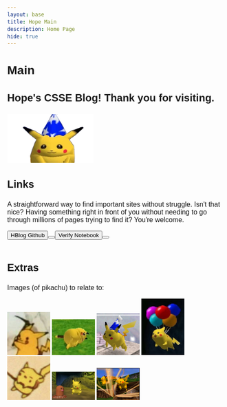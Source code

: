 ```yaml
---
layout: base
title: Hope Main
description: Home Page
hide: true
---
```


<h2 style="font-family: Fredoka, sans-serif; font-size: 28px;">Main</h2>

<h3 style="font-family: Lexend Exa, sans-serif; font-size: 24px;">Hope's CSSE Blog! Thank you for visiting.</h3>

<img src="./images/main/goofpikachu.png" alt="pikachu" width="200"/>

<br>

<h3 style="font-family: Lexend Exa, sans-serif; font-size: 24px;">Links</h3>
<p style="font-family: Sour Gummy, sans-serif; font-size: 16px; font-weight: normal;">A straightforward way to find important sites without struggle. Isn't that nice? Having something right in front of you without needing to go through millions of pages trying to find it? You're welcome.</p>

<div class="button">
    <a href="https://github.com/McHopiee/HBlog" class="button link">
        <button>HBlog Github<button>
    </a>
    <a href="https://github.com/McHopiee/HBlog/blob/main/_notebooks/Foundation/B-tools_and_equipment/2023-08-22-devops_tools-verify.ipynb" class="button link">
        <button>Verify Notebook<button>
    </a>
 </div>

<br>

<h3 style="font-family: Lexend Exa, sans-serif; font-size: 24px;">Extras</h3>

<p style="font-family: Sour Gummy, sans-serif; font-size: 16px; font-weight: normal;">Images (of pikachu) to relate to:</p>

<img src="./images/main/mewhen.jpg" alt="rip" width="100"/>
<img src="./images/main/same.jpg" alt="dead" width="100"/>
<img src="./images/main/pika.jpg" alt="oop" width="100"/>
<img src="./images/main/wee.jpg" alt="balloons" width="100"/>
<img src="./images/main/help.jpg" alt="help" width="100"/>
<img src="./images/main/pikachudig.jpg" alt="pikachundiglett" width="100"/>
<img src="./images/main/pikachus.jpg" alt="dancingpikachus" width="100"/>

<br>